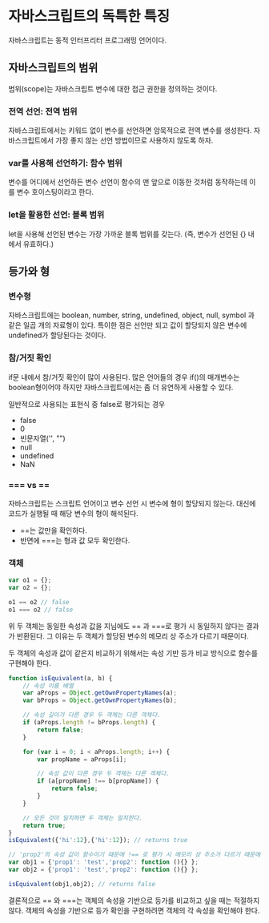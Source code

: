 # 자바스크립트의 독특한 특징

자바스크립트는 동적 인터프리터 프로그래밍 언어이다.



## 자바스크립트의 범위

범위(scope)는 자바스크립트 변수에 대한 접근 권한을 정의하는 것이다.



### 전역 선언: 전역 범위

자바스크립트에서는 키워드 없이 변수를 선언하면 암묵적으로 전역 변수를 생성한다. 자바스크립트에서 가장 좋지 않는 선언 방법이므로 사용하지 않도록 하자.



### var를 사용해 선언하기: 함수 범위

변수를 어디에서 선언하든 변수 선언이 함수의 맨 앞으로 이동한 것처럼 동작하는데 이를 변수 호이스팅이라고 한다.



### let을 활용한 선언: 블록 범위

let을 사용해 선언된 변수는 가장 가까운 블록 범위를 갖는다. (즉, 변수가 선언된 {} 내에서 유효하다.)





## 등가와 형



### 변수형

자바스크립트에는 boolean, number, string, undefined, object, null, symbol 과 같은 일곱 개의 자료형이 있다. 특이한 점은 선언만 되고 값이 할당되지 않은 변수에 undefined가 할당된다는 것이다.



### 참/거짓 확인

if문 내에서 참/거짓 확인이 많이 사용된다. 많은 언어들의 경우 if()의 매개변수는 boolean형이어야 하지만 자바스크립트에서는 좀 더 유연하게 사용할 수 있다.

일반적으로 사용되는 표현식 중 false로 평가되는 경우

- false
- 0
- 빈문자열('', "")
- null
- undefined
- NaN



### === vs ==

자바스크립트는 스크립트 언어이고 변수 선언 시 변수에 형이 할당되지 않는다. 대신에 코드가 실행될 때 해당 변수의 형이 해석된다.

- ==는 값만을 확인하다.
- 반면에 ===는 형과 값 모두 확인한다.



### 객체

```javascript
var o1 = {};
var o2 = {};

o1 == o2 // false
o1 === o2 // false
```

위 두 객체는 동일한 속성과 값을 지님에도 == 과 ===로 평가 시 동일하지 않다는 결과가 반환된다. 그 이유는 두 객체가 할당된 변수의 메모리 상 주소가 다르기 때문이다.



두 객체의 속성과 값이 같은지 비교하기 위해서는 속성 기반 등가 비교 방식으로 함수를 구현해야 한다.

```javascript
function isEquivalent(a, b) {
    // 속성 이름 배열
    var aProps = Object.getOwnPropertyNames(a);
    var bProps = Object.getOwnPropertyNames(b);

    // 속성 길이가 다른 경우 두 객체는 다른 객체다.
    if (aProps.length != bProps.length) {
        return false;
    }

    for (var i = 0; i < aProps.length; i++) {
        var propName = aProps[i];

        // 속성 값이 다른 경우 두 객체는 다른 객체다.
        if (a[propName] !== b[propName]) {
            return false;
        }
    }

    // 모든 것이 일치하면 두 객체는 일치한다.
    return true;
}
isEquivalent({'hi':12},{'hi':12}); // returns true
```

```javascript
// 'prop2'의 속성 값이 함수이기 때문에 !== 로 평가 시 메모리 상 주소가 다르기 때문에 생각한 바와 같은 결과가 나오지 않는다.
var obj1 = {'prop1': 'test','prop2': function (){} };
var obj2 = {'prop1': 'test','prop2': function (){} };

isEquivalent(obj1,obj2); // returns false
```

결론적으로 == 와 ===는 객체의 속성을 기반으로 등가를 비교하고 싶을 때는 적절하지 않다. 객체의 속성을 기반으로 등가 확인을 구현하려면 객체의 각 속성을 확인해야 한다.